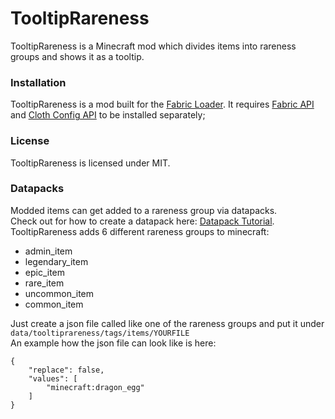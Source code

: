 # TooltipRareness
TooltipRareness is a Minecraft mod which divides items into rareness groups and shows it as a tooltip.

### Installation
TooltipRareness is a mod built for the [Fabric Loader](https://fabricmc.net/). It requires [Fabric API](https://www.curseforge.com/minecraft/mc-mods/fabric-api) and [Cloth Config API](https://www.curseforge.com/minecraft/mc-mods/cloth-config) to be installed separately;

### License
TooltipRareness is licensed under MIT.

### Datapacks
Modded items can get added to a rareness group via datapacks.\
Check out for how to create a datapack here: [Datapack Tutorial](https://minecraft.fandom.com/wiki/Tutorials/Creating_a_data_pack).  
TooltipRareness adds 6 different rareness groups to minecraft:
* admin_item
* legendary_item
* epic_item
* rare_item
* uncommon_item
* common_item  

Just create a json file called like one of the rareness groups and put it under\
```data/tooltiprareness/tags/items/YOURFILE```\
An example how the json file can look like is here:


```
{
    "replace": false,
    "values": [
        "minecraft:dragon_egg"
    ]
}
```